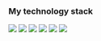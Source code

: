 ### My technology stack

<img src="https://img.shields.io/badge/Python-000000?style=for-the-badge&logo=Python&logoColor=#3776AB"/> <img src="https://img.shields.io/badge/Django-000000?style=for-the-badge&logo=Django&logoColor=#092E20"/> <img src="https://img.shields.io/badge/Linux-000000?style=for-the-badge&logo=Linux&logoColor=#FCC624"/> <img src="https://img.shields.io/badge/SQLite-000000?style=for-the-badge&logo=SQLite&logoColor=#003B57"/> <img src="https://img.shields.io/badge/Git-000000?style=for-the-badge&logo=Git&logoColor=#F05032"/> <img src="https://img.shields.io/badge/GitHub-000000?style=for-the-badge&logo=GitHub&logoColor=#181717"/> 

